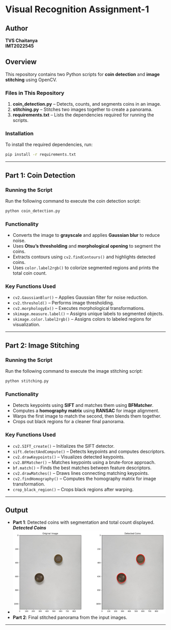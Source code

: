 # Visual Recognition Assignment-1

## Author

**TVS Chaitanya**\
**IMT2022545**

## Overview

This repository contains two Python scripts for **coin detection** and **image stitching** using OpenCV.

### Files in This Repository

1. **coin\_detection.py** – Detects, counts, and segments coins in an image.
2. **stitching.py** – Stitches two images together to create a panorama.
3. **requirements.txt** – Lists the dependencies required for running the scripts.

### Installation

To install the required dependencies, run:

```sh
pip install -r requirements.txt
```

---

## Part 1: Coin Detection

### Running the Script

Run the following command to execute the coin detection script:

```sh
python coin_detection.py
```

### Functionality

- Converts the image to **grayscale** and applies **Gaussian blur** to reduce noise.
- Uses **Otsu’s thresholding** and **morphological opening** to segment the coins.
- Extracts contours using `cv2.findContours()` and highlights detected coins.
- Uses `color.label2rgb()` to colorize segmented regions and prints the total coin count.

### Key Functions Used

- `cv2.GaussianBlur()` – Applies Gaussian filter for noise reduction.
- `cv2.threshold()` – Performs image thresholding.
- `cv2.morphologyEx()` – Executes morphological transformations.
- `skimage.measure.label()` – Assigns unique labels to segmented objects.
- `skimage.color.label2rgb()` – Assigns colors to labeled regions for visualization.

---

## Part 2: Image Stitching

### Running the Script

Run the following command to execute the image stitching script:

```sh
python stitching.py
```

### Functionality

- Detects keypoints using **SIFT** and matches them using **BFMatcher**.
- Computes a **homography matrix** using **RANSAC** for image alignment.
- Warps the first image to match the second, then blends them together.
- Crops out black regions for a cleaner final panorama.

### Key Functions Used

- `cv2.SIFT_create()` – Initializes the SIFT detector.
- `sift.detectAndCompute()` – Detects keypoints and computes descriptors.
- `cv2.drawKeypoints()` – Visualizes detected keypoints.
- `cv2.BFMatcher()` – Matches keypoints using a brute-force approach.
- `bf.match()` – Finds the best matches between feature descriptors.
- `cv2.drawMatches()` – Draws lines connecting matching keypoints.
- `cv2.findHomography()` – Computes the homography matrix for image transformation.
- `crop_black_region()` – Crops black regions after warping.

---

## Output

- **Part 1**: Detected coins with segmentation and total count displayed.  
***Detected Coins***
- ![detected_coins](output_images/detected_coins.png)
- **Part 2**: Final stitched panorama from the input images.

---



